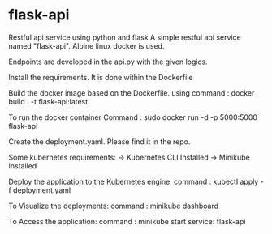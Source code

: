 # flask-api
Restful api service using python and flask
A simple restful api service named "flask-api". Alpine linux docker is used.

Endpoints are developed in the api.py with the given logics.

Install the requirements. It is done within the Dockerfile

Build the docker image based on the Dockerfile.
using command : docker build . -t flask-api:latest

To run the docker container
Command : sudo docker run -d -p 5000:5000 flask-api

Create the deployment.yaml. Please find it in the repo.

Some kubernetes requirements:
-> Kubernetes CLI Installed
-> Minikube Installed

Deploy the application to the Kubernetes engine.
command : kubectl apply -f deployment.yaml

To Visualize the deployments:
command : minikube dashboard

To Access the application:
command : minikube start service: flask-api
